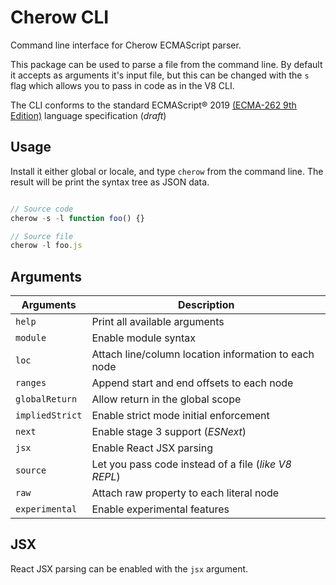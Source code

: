 # Cherow CLI

Command line interface for Cherow ECMAScript parser.

This package can be used to parse a file from the command line. By default it accepts as arguments it's input file,
but this can be changed with the `s` flag which allows you to pass in code as in the V8 CLI.

The CLI conforms to the standard ECMAScript® 2019 [(ECMA-262 9th Edition)](https://tc39.github.io/ecma262/) language specification (*draft*)

## Usage

Install it either global or locale, and type `cherow` from the command line. The result will be print the syntax tree as JSON data.

```js

// Source code
cherow -s -l function foo() {}

// Source file
cherow -l foo.js
````

## Arguments

| Arguments      | Description |
| ----------- | ------------------------------------------------------------ |
| `help`            | Print all available arguments |
| `module`          | Enable module syntax |
| `loc`             | Attach line/column location information to each node |
| `ranges`          | Append start and end offsets to each node |
| `globalReturn`    | Allow return in the global scope |
| `impliedStrict`   | Enable strict mode initial enforcement |
| `next`            | Enable stage 3 support (*ESNext*)  |
| `jsx`             | Enable React JSX parsing  |
| `source`          | Let you pass code instead of a file (*like V8 REPL*)  |
| `raw`             | Attach raw property to each literal node    |
| `experimental`    | Enable experimental features   |


## JSX

React JSX parsing can be enabled with the `jsx` argument.
